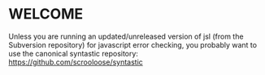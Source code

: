 WELCOME
=============

Unless you are running an updated/unreleased version of jsl (from the Subversion repository) for
javascript error checking, you probably want to use the canonical syntastic repository:
https://github.com/scrooloose/syntastic
